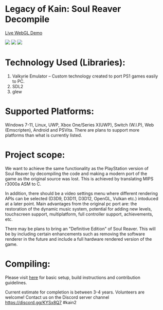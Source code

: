 # Legacy of Kain: Soul Reaver Decompile

<a href="https://legacyofkain.co.uk">Live WebGL Demo</a>

<img src="https://i.imgur.com/1uoxlcq.png"/>

<img src="https://i.imgur.com/ZUkb6Sn.png"/>

<img src="https://i.imgur.com/pOaaEeh.png"/>

# Technology Used (Libraries):
1. Valkyrie Emulator – Custom technology created to port PS1 games easily to PC.
2. SDL2
3. glew

# Supported Platforms:
Windows 7-11, Linux, UWP, Xbox One/Series X(UWP), Switch (W.I.P), Web (Emscripten), Android and PSVita. There are plans to support more platforms than what is currently listed.

# Project scope:
We want to achieve the same functionality as the PlayStation version of Soul Reaver by decompiling the code and making a modern port of the game as the original source was lost. This is achieved by translating MIPS r3000a ASM to C. 

In addition, there should be a video settings menu where different rendering APIs can be selected (D3D9, D3D11, D3D12, OpenGL, Vulkan etc.) intoduced at a later point.
Main advantages from the original pc port are: the restoration of the dynamic music system, potential for adding new levels, touchscreen support, multiplatform, full controller support, achievements, etc.

There may be plans to bring an "Definitive Edition" of Soul Reaver. This will be by including certain enhancements such as removing the software renderer in the future and include a full hardware rendered version of the game.

# Compiling:

Please visit <a href="https://github.com/Gh0stBlade/KAIN2/blob/main/CONTRIBUTING.MD">here</a> for basic setup, build instructions and contribution guidelines.

Current estimate for completion is between 3-4 years. Volunteers are welcome!
Contact us on the Discord server channel https://discord.gg/KYSx8Q7 #kain2
